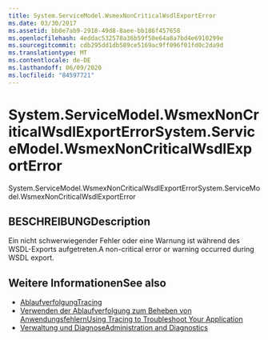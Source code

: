 ```yaml
---
title: System.ServiceModel.WsmexNonCriticalWsdlExportError
ms.date: 03/30/2017
ms.assetid: bb0e7ab9-2918-49d8-8aee-bb186f457658
ms.openlocfilehash: 4eddac532578a36b59f50e64a8a7bd4e6910299e
ms.sourcegitcommit: cdb295dd1db589ce5169ac9ff096f01fd0c2da9d
ms.translationtype: MT
ms.contentlocale: de-DE
ms.lasthandoff: 06/09/2020
ms.locfileid: "84597721"
---
```

# <a name="systemservicemodelwsmexnoncriticalwsdlexporterror"></a><span data-ttu-id="356cc-102">System.ServiceModel.WsmexNonCriticalWsdlExportError</span><span class="sxs-lookup"><span data-stu-id="356cc-102">System.ServiceModel.WsmexNonCriticalWsdlExportError</span></span>
<span data-ttu-id="356cc-103">System.ServiceModel.WsmexNonCriticalWsdlExportError</span><span class="sxs-lookup"><span data-stu-id="356cc-103">System.ServiceModel.WsmexNonCriticalWsdlExportError</span></span>  
  
## <a name="description"></a><span data-ttu-id="356cc-104">BESCHREIBUNG</span><span class="sxs-lookup"><span data-stu-id="356cc-104">Description</span></span>  
 <span data-ttu-id="356cc-105">Ein nicht schwerwiegender Fehler oder eine Warnung ist während des WSDL-Exports aufgetreten.</span><span class="sxs-lookup"><span data-stu-id="356cc-105">A non-critical error or warning occurred during WSDL export.</span></span>  
  
## <a name="see-also"></a><span data-ttu-id="356cc-106">Weitere Informationen</span><span class="sxs-lookup"><span data-stu-id="356cc-106">See also</span></span>

- [<span data-ttu-id="356cc-107">Ablaufverfolgung</span><span class="sxs-lookup"><span data-stu-id="356cc-107">Tracing</span></span>](index.md)
- [<span data-ttu-id="356cc-108">Verwenden der Ablaufverfolgung zum Beheben von Anwendungsfehlern</span><span class="sxs-lookup"><span data-stu-id="356cc-108">Using Tracing to Troubleshoot Your Application</span></span>](using-tracing-to-troubleshoot-your-application.md)
- [<span data-ttu-id="356cc-109">Verwaltung und Diagnose</span><span class="sxs-lookup"><span data-stu-id="356cc-109">Administration and Diagnostics</span></span>](../index.md)
